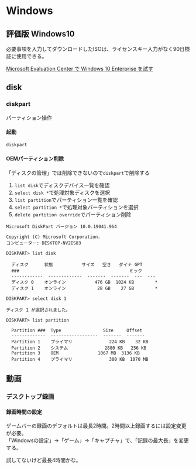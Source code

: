 # Windows

## 評価版 Windows10

必要事項を入力してダウンロードしたISOは、ライセンスキー入力がなく90日検証に使用できる。

[Microsoft Evaluation Center で Windows 10 Enterprise を試す](https://www.microsoft.com/ja-jp/evalcenter/evaluate-windows-10-enterprise)

## disk

### diskpart

パーティション操作

#### 起動

```ps
diskpart
```

#### OEMパーティション削除

「ディスクの管理」では削除できないので`diskpart`で削除する

1. `list disk`でディスクデバイス一覧を確認
1. `select disk *`で処理対象ディスクを選択
1. `list partition`でパーティション一覧を確認
1. `select partition *`で処理対象パーティションを選択
1. `delete partition override`でパーティション削除

```
Microsoft DiskPart バージョン 10.0.19041.964

Copyright (C) Microsoft Corporation.
コンピューター: DESKTOP-NV2IS83

DISKPART> list disk

  ディスク      状態           サイズ   空き   ダイナ GPT
  ###                                          ミック
  ------------  -------------  -------  -------  ---  ---
  ディスク 0    オンライン           476 GB  1024 KB        *
  ディスク 1    オンライン            28 GB    27 GB        *

DISKPART> select disk 1

ディスク 1 が選択されました。

DISKPART> list partition

  Partition ###  Type                Size     Offset
  -------------  ------------------  -------  -------
  Partition 1    プライマリ              224 KB    32 KB
  Partition 2    システム              2880 KB   256 KB
  Partition 3    OEM               1067 MB  3136 KB
  Partition 4    プライマリ              300 KB  1070 MB
```

## 動画

### デスクトップ録画

#### 録画時間の設定

ゲームバーの録画のデフォルトは最長2時間。2時間以上録画するには設定変更が必要。  
「Windowsの設定」->「ゲーム」->「キャプチャ」で、「記録の最大長」を変更する。

試してないけど最長4時間かな。

